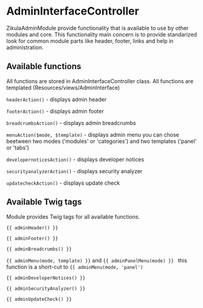 AdminInterfaceController
=============================

ZikulaAdminModule provide functionality that is available to use by other modules and core.
This functionality main concern is to provide standarized look for common module parts like header, footer, links and help in administration.


## Available functions ##

All functions are stored in AdminInterfaceController class.
All functions are templated (Resources/views/AdminInterface)

```headerAction()``` - displays admin header

```footerAction()``` - displays admin footer
 
```breadcrumbsAction()``` - displays admin breadcrumbs 

```menuAction($mode, $template)``` - displays admin menu you can chose beetween two modes ('modules' or 'categories') and two templates ('panel' or 'tabs') 

```developernoticesAction()``` - displays developer notices

```securityanalyzerAction()``` - displays security analyzer

```updatecheckAction()``` - displays update check


## Available Twig tags ##

Module provides Twig tags for all available functions.


```{{ adminHeader() }}```

```{{ adminFooter() }}```

```{{ adminBreadcrumbs() }}```

```{{ adminMenu(mode, template) }}```
and ```{{ adminPanelMenu(mode) }} ```
this function is a short-cut to ```{{ adminMenu(mode, 'panel')```

```{{ adminDeveloperNotices() }}```

```{{ adminSecurityAnalyzer() }}```

```{{ adminUpdateCheck() }}```

